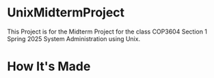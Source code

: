 # UnixMidtermProject
This Project is for the Midterm Project for the class COP3604 Section 1 Spring 2025 System Administration using Unix.

# How It's Made

